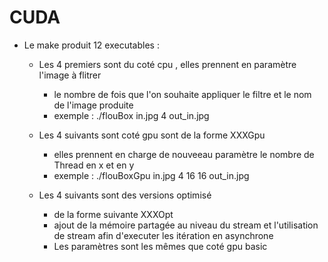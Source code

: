 # CUDA

 - Le make produit 12 executables :
    - Les 4 premiers sont du coté cpu , elles prennent en paramètre l'image à flitrer
        - le nombre de fois que l'on souhaite appliquer le filtre et le nom de l'image produite
        - exemple : ./flouBox in.jpg 4 out_in.jpg

    - Les 4 suivants sont coté gpu sont de la forme XXXGpu 
        - elles prennent en charge de nouveeau paramètre le nombre de Thread en x et en y
        - exemple : ./flouBoxGpu in.jpg 4 16 16 out_in.jpg    
   
    - Les 4 suivants sont des versions optimisé
        - de la forme suivante XXXOpt 
        - ajout de la mémoire partagée au niveau du stream  et l'utilisation de stream afin d'executer les itération en asynchrone
        - Les paramètres sont les mêmes que coté gpu basic   